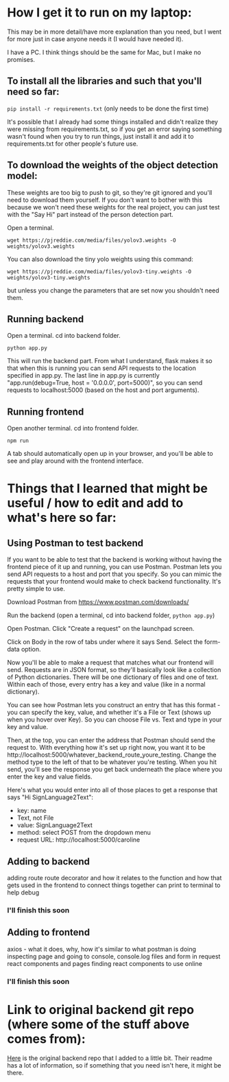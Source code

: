 # How I get it to run on my laptop:
This may be in more detail/have more explanation than you need, but I went for more just in case anyone needs it (I would have needed it).  

I have a PC.  I think things should be the same for Mac, but I make no promises.

## To install all the libraries and such that you'll need so far: 
`pip install -r requirements.txt` (only needs to be done the first time)

It's possible that I already had some things installed and didn't realize they were missing from requirements.txt, so if you get an error saying something wasn't found when you try to run things, just install it and add it to requirements.txt for other people's future use.  

## To download the weights of the object detection model:
These weights are too big to push to git, so they're git ignored and you'll need to download them yourself.  If you don't want to bother with this because we won't need these weights for the real project, you can just test with the "Say Hi" part instead of the person detection part.  

Open a terminal. 

`wget https://pjreddie.com/media/files/yolov3.weights -O weights/yolov3.weights`

You can also download the tiny yolo weights using this command: 

`wget https://pjreddie.com/media/files/yolov3-tiny.weights -O weights/yolov3-tiny.weights`

but unless you change the parameters that are set now you shouldn't need them. 

## Running backend 
Open a terminal.  cd into backend folder. 

`python app.py`

This will run the backend part.  From what I understand, flask makes it so that when this is running you can send API requests to the location specified in app.py.  The last line in app.py is currently "app.run(debug=True, host = '0.0.0.0', port=5000)", so you can send requests to localhost:5000 (based on the host and port arguments).  

## Running frontend 
Open another terminal.  cd into frontend folder. 

`npm run `

A tab should automatically open up in your browser, and you'll be able to see and play around with the frontend interface.  


# Things that I learned that might be useful / how to edit and add to what's here so far: 

## Using Postman to test backend 
If you want to be able to test that the backend is working without having the frontend piece of it up and running, you can use Postman.  Postman lets you send API requests to a host and port that you specify.  So you can mimic the requests that your frontend would make to check backend functionality.  It's pretty simple to use.  

Download Postman from https://www.postman.com/downloads/

Run the backend (open a terminal, cd into backend folder, `python app.py`)

Open Postman.  Click "Create a request" on the launchpad screen.  

Click on Body in the row of tabs under where it says Send.  Select the form-data option.  

Now you'll be able to make a request that matches what our frontend will send.  Requests are in JSON format, so they'll basically look like a collection of Python dictionaries.  There will be one dictionary of files and one of text.  Within each of those, every entry has a key and value (like in a normal dictionary).  

You can see how Postman lets you construct an entry that has this format - you can specify the key, value, and whether it's a File or Text (shows up when you hover over Key). So you can choose File vs. Text and type in your key and value.  

Then, at the top, you can enter the address that Postman should send the request to.  With everything how it's set up right now, you want it to be http://localhost:5000/whatever_backend_route_youre_testing.  Change the method type to the left of that to be whatever you're testing.  When you hit send, you'll see the response you get back underneath the place where you enter the key and value fields.  

Here's what you would enter into all of those places to get a response that says "Hi SignLanguage2Text":
- key: name
- Text, not File 
- value: SignLanguage2Text
- method: select POST from the dropdown menu 
- request URL: http://localhost:5000/caroline


## Adding to backend 
adding route
route decorator and how it relates to the function and how that gets used in the frontend to connect things together
can print to terminal to help debug 
### I'll finish this soon

## Adding to frontend 
axios - what it does, why, how it's similar to what postman is doing 
inspecting page and going to console, console.log 
files and form in request 
react components and pages 
finding react components to use online 
### I'll finish this soon 



# Link to original backend git repo (where some of the stuff above comes from):
[Here](https://github.com/theAIGuysCode/Object-Detection-API) is the original backend repo that I added to a little bit. Their readme has a lot of information, so if something that you need isn't here, it might be there.  